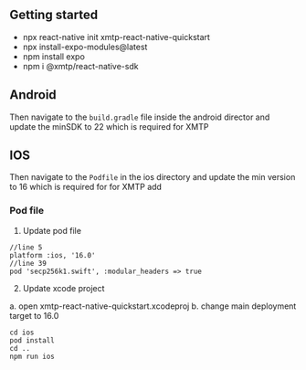 ## Getting started
- npx react-native init xmtp-react-native-quickstart
- npx install-expo-modules@latest
- npm install expo
- npm i @xmtp/react-native-sdk

## Android
Then navigate to the `build.gradle` file inside the android director and update the minSDK to 22 which is required for XMTP

## IOS 
Then navigate to the `Podfile` in the ios directory and update the min version to 16 which is required for for XMTP
add 

### Pod file
1. Update pod file
```
//line 5
platform :ios, '16.0'
//line 39 
pod 'secp256k1.swift', :modular_headers => true
```
2. Update xcode project 

a. open xmtp-react-native-quickstart.xcodeproj
b. change main deployment target to 16.0

```
cd ios
pod install
cd ..
npm run ios
```